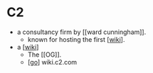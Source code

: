 # C2

- a consultancy firm by [[ward cunningham]]. 
  - known for hosting the first [[wiki]].
- a [[wiki]]
  - The [[OG]].
  - [[go]] wiki.c2.com


[//begin]: # "Autogenerated link references for markdown compatibility"
[wiki]: wiki "Wiki"
[go]: go "Go"
[//end]: # "Autogenerated link references"
